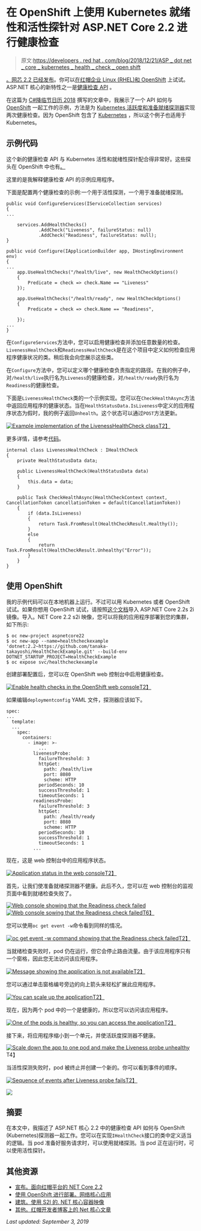 # 在 OpenShift 上使用 Kubernetes 就绪性和活性探针对 ASP.NET Core 2.2 进行健康检查

> 原文:[https://developers . red hat . com/blog/2018/12/21/ASP _ dot net _ core _ kubernetes _ health _ check _ open shift](https://developers.redhat.com/blog/2018/12/21/asp_dotnet_core_kubernetes_health_check_openshift)

[。网芯 2.2 已经发布](https://blogs.msdn.microsoft.com/webdev/2018/12/04/asp-net-core-2-2-available-today/)。你可以[在红帽企业 Linux (RHEL)和 OpenShift](https://developers.redhat.com/blog/2018/12/05/announcing-net-core-2-2-for-red-hat-platforms/) 上试试。ASP.NET 核心的新特性之一是[健康检查 API](https://docs.microsoft.com/en-us/aspnet/core/host-and-deploy/health-checks?view=aspnetcore-2.2) 。

在这篇为 [C#降临节日历 2018](https://crosscuttingconcerns.com/The-Second-Annual-C-Advent) 撰写的文章中，我展示了一个 API 如何与 [OpenShift](http://openshift.com/) 一起工作的示例，方法是为 [Kubernetes 活跃度和准备就绪探测器](https://kubernetes.io/docs/tasks/configure-pod-container/configure-liveness-readiness-probes/)实现两次健康检查。因为 OpenShift 包含了 [Kubernetes](https://developers.redhat.com/blog/category/kubernetes/) ，所以这个例子也适用于 Kubernetes。

## 示例代码

这个新的健康检查 API 与 Kubernetes 活性和就绪性探针配合得非常好。这些探头在 OpenShift 中也有[。](https://docs.openshift.com/container-platform/3.11/dev_guide/application_health.html)

这里的是我解释健康检查 API 的示例应用程序。

下面是配置两个健康检查的示例:一个用于活性探测，一个用于准备就绪探测。

```
public void ConfigureServices(IServiceCollection services)
{
...

    services.AddHealthChecks()
            .AddCheck("Liveness", failureStatus: null)
            .AddCheck("Readiness", failureStatus: null);
}

public void Configure(IApplicationBuilder app, IHostingEnvironment env)
{
...
    app.UseHealthChecks("/health/live", new HealthCheckOptions()
    {
        Predicate = check => check.Name == "Liveness"
    });

    app.UseHealthChecks("/health/ready", new HealthCheckOptions()
    {
        Predicate = check => check.Name == "Readiness",

    });
...
}

```

在`ConfigureServices`方法中，您可以启用健康检查并添加任意数量的检查。`LivenessHealthCheck`和`ReadinessHealthCheck`是在这个项目中定义如何检查应用程序健康状况的类。稍后我会向您展示这些类。

在`Configure`方法中，您可以定义哪个健康检查负责指定的路径。在我的例子中，对`/health/live`执行名为`Liveness`的健康检查，对`/health/ready`执行名为`Readiness`的健康检查。

下面是`LivenessHealthCheck`类的一个示例实现。您可以在`CheckHealthAsync`方法中返回应用程序的健康状态。当在`HealthStatusData.IsLiveness`中定义的应用程序状态为假时，我的例子返回`Unhealth`。这个状态可以通过`POST`方法更新。

[![Example implementation of the LivenessHealthCheck class](../Images/065e162ef199b79017f128a944a53d07.png)T2】](https://developers.redhat.com/blog/wp-content/uploads/2018/12/Selection_659.png)

更多详情，请参考[代码](https://github.com/tanaka-takayoshi/HealthCheckExample/blob/master/HealthCheckExample/Pages/Index.cshtml.cs)。

```
internal class LivenessHealthCheck : IHealthCheck
{
    private HealthStatusData data;

    public LivenessHealthCheck(HealthStatusData data)
    {
        this.data = data;
    }

    public Task CheckHealthAsync(HealthCheckContext context, CancellationToken cancellationToken = default(CancellationToken))
    {
        if (data.IsLiveness)
        {
            return Task.FromResult(HealthCheckResult.Healthy());
        }
        else
        {
            return Task.FromResult(HealthCheckResult.Unhealthy("Error"));
        }
    }
}

```

## 使用 OpenShift

我的示例代码可以在本地机器上运行。不过可以用 Kubernetes 或者 OpenShift 试试。如果你想用 OpenShift 试试，请按照[这个文档](https://access.redhat.com/documentation/en-us/net_core/2.2/html-single/getting_started_guide/#gs_dotnet_on_openshift)导入 ASP.NET Core 2.2s 2i 镜像。导入。NET Core 2.2 s2i 映像，您可以将我的应用程序部署到您的集群，如下所示:

```
$ oc new-project aspnetcore22
$ oc new-app --name=healthcheckexample 'dotnet:2.2~https://github.com/tanaka-takayoshi/HealthCheckExample.git' --build-env DOTNET_STARTUP_PROJECT=HealthCheckExample
$ oc expose svc/healthcheckexample

```

创建部署配置后，您可以在 OpenShift web 控制台中启用健康检查。

[![Enable health checks in the OpenShift web console](../Images/1e95f94665b17512006c23e445d8c9a0.png)T2】](https://developers.redhat.com/blog/wp-content/uploads/2018/12/Selection_660.png)

如果编辑`deploymentconfig` YAML 文件，探测器应该如下。

```
spec:
...
  template:
  ...
    spec:
      containers:
        - image: >-
            ...
          livenessProbe:
            failureThreshold: 3
            httpGet:
              path: /health/live
              port: 8080
              scheme: HTTP
            periodSeconds: 10
            successThreshold: 1
            timeoutSeconds: 1
          readinessProbe:
            failureThreshold: 3
            httpGet:
              path: /health/ready
              port: 8080
              scheme: HTTP
            periodSeconds: 10
            successThreshold: 1
            timeoutSeconds: 1
          ...

```

现在，这是 web 控制台中的应用程序状态。

[![Application status in the web console](../Images/66781bf9dd09339947ab32d756b1bce3.png)T2】](https://developers.redhat.com/blog/wp-content/uploads/2018/12/Selection_662.png)

首先，让我们使准备就绪探测器不健康。此后不久，您可以在 web 控制台的监视页面中看到就绪检查失败了。

[![Web console showing that the Readiness check failed](../Images/72c667ee9de4efbbd71f0b0680bb7e96.png)](https://developers.redhat.com/blog/wp-content/uploads/2018/12/Selection_669.png)
[![Web console sowing that the Readiness check failed](../Images/5e069234813c44dbb7d87abfe2f911ea.png)T6】](https://developers.redhat.com/blog/wp-content/uploads/2018/12/Selection_666.png)

您可以使用`oc get event -w`命令看到同样的情况。

[![oc get event -w command showing that the Readiness check failed](../Images/36a0a7f9e20759717751434d15bb5d4b.png)T2】](https://developers.redhat.com/blog/wp-content/uploads/2018/12/Selection_667.png)

当就绪检查失败时，pod 仍在运行，但它会停止路由流量。由于该应用程序只有一个窗格，因此您无法访问该应用程序。

[![Message showing the application is not available](../Images/c2072f74b1e4e535599354cb077155e2.png)T2】](https://developers.redhat.com/blog/wp-content/uploads/2018/12/Selection_668.png)

您可以通过单击窗格编号旁边的向上箭头来轻松扩展此应用程序。

[![You can scale up the application ](../Images/d162f998e1b2c36b7ad0216a6c97acde.png)T2】](https://developers.redhat.com/blog/wp-content/uploads/2018/12/Selection_670.png)

现在，因为两个 pod 中的一个是健康的，所以您可以访问该应用程序。

[![One of the pods is healthy, so you can access the application](../Images/4f162c852a118870353873a238d80ace.png)T2】](https://developers.redhat.com/blog/wp-content/uploads/2018/12/Selection_671.png)

接下来，将应用程序缩小到一个单元，并使活跃度探测器不健康。

[![Scale down the app to one pod and make the Liveness probe unhealthy](../Images/c50b12d2be22e22a9fe38fde19df011a.png)](https://developers.redhat.com/blog/wp-content/uploads/2018/12/Selection_672.png)
T4】

当活性探测失败时，pod 被终止并创建一个新的。你可以看到事件的顺序。

[![Sequence of events after Liveness probe fails](../Images/23aa64e0b40c76df6e11d6016df478e1.png)T2】](https://developers.redhat.com/blog/wp-content/uploads/2018/12/Selection_674.png)

![](../Images/4da8d8a7fa248f10258668be4bdc33ac.png)

## 摘要

在本文中，我描述了 ASP.NET 核心 2.2 中的健康检查 API 如何与 OpenShift (Kubernetes)探测器一起工作。您可以在实现`IHealthCheck`接口的类中定义适当的逻辑。当 pod 准备好服务请求时，可以使用就绪探测。当 pod 正在运行时，可以使用活性探针。

## 其他资源

*   [宣布。面向红帽平台的 NET Core 2.2](https://developers.redhat.com/blog/2018/12/05/announcing-net-core-2-2-for-red-hat-platforms/)
*   [使用 OpenShift 进行部署。网络核心应用](https://developers.redhat.com/blog/2018/07/05/deploy-dotnet-core-apps-openshift/)
*   [建筑。使用 S2I 的. NET 核心容器映像](https://developers.redhat.com/blog/2018/12/13/building-net-core-container-images-using-s2i/)
*   [其他。红帽开发者博客上的 Net 核心文章](https://developers.redhat.com/blog/?s=dotnet)

*Last updated: September 3, 2019*